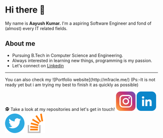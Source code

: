 # Hi there 👋

My name is <b>Aayush Kumar.</b> I'm a aspiring Software Engineer and fond of (almost) every IT related fields.

## About me

- Pursuing B.Tech in Computer Science and Engineering.
- Always interested in learning new things, programming is my passion.
- Let's connect on [Linkedin](https://www.linkedin.com/in/aayush-kumar-738769195/)
<hr>
You can also check my ![Portfolio website](http://m1racle.me/) (Ps:-It is not ready yet but i am trying my best to finish it as quickly as possible)

🕵 Take a look at my repositories and let's get in touch!
<a href="https://www.instagram.com/iam_m1racle/"><img width="64" height="64" src="https://github.com/Resolution-1/Resolution-1/blob/master/icons/instagram.png"></a>
<a href="https://www.linkedin.com/in/aayush-kumar-738769195/"><img width="64" height="64" src="https://github.com/Resolution-1/Resolution-1/blob/master/icons/linkedin.png"></a>
<a href="https://twitter.com/Aayush01984851"><img width="64" height="64" src="https://github.com/Resolution-1/Resolution-1/blob/master/icons/twitter.png"></a>
<a href="https://stackoverflow.com/users/12914387/aayush-kumar"><img width="64" height="64" src="https://github.com/Resolution-1/Resolution-1/blob/master/icons/stackoverflow.png"></a>


